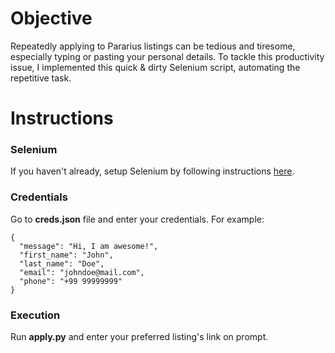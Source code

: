 # Objective

Repeatedly applying to Pararius listings can be tedious and tiresome, 
especially typing or pasting your personal details. To tackle this productivity 
issue, I implemented this quick & dirty Selenium script, automating the 
repetitive task.

# Instructions

### Selenium
If you haven't already, setup Selenium by following instructions 
[here](selenium_setup.md).

### Credentials
Go to **creds.json** file and enter your credentials. For example:

    {
      "message": "Hi, I am awesome!",
      "first_name": "John",
      "last_name": "Doe",
      "email": "johndoe@mail.com",
      "phone": "+99 99999999"
    }

### Execution
Run **apply.py** and enter your preferred listing's link on prompt.
